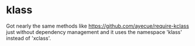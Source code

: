 # klass

Got nearly the same methods like https://github.com/ayecue/require-kclass just without dependency management and it uses the namespace 'klass' instead of 'xclass'.
